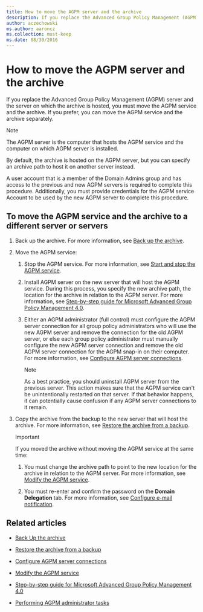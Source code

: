 ```yaml
---
title: How to move the AGPM server and the archive
description: If you replace the Advanced Group Policy Management (AGPM) server and the server on which the archive is hosted, you must move the AGPM service and the archive.
author: aczechowski
ms.author: aaroncz
ms.collection: must-keep
ms.date: 08/30/2016
---
```


# How to move the AGPM server and the archive

If you replace the Advanced Group Policy Management (AGPM) server and the server on which the archive is hosted, you must move the AGPM service and the archive. If you prefer, you can move the AGPM service and the archive separately.

> [!NOTE]
> The AGPM server is the computer that hosts the AGPM service and the computer on which AGPM server is installed.
>
> By default, the archive is hosted on the AGPM server, but you can specify an archive path to host it on another server instead.

A user account that is a member of the Domain Admins group and has access to the previous and new AGPM servers is required to complete this procedure. Additionally, you must provide credentials for the AGPM service Account to be used by the new AGPM server to complete this procedure.

## To move the AGPM service and the archive to a different server or servers

1.  Back up the archive. For more information, see [Back up the archive](back-up-the-archive-agpm40.md).

2.  Move the AGPM service:

    1.  Stop the AGPM service. For more information, see [Start and stop the AGPM service](start-and-stop-the-agpm-service-agpm40.md).

    2.  Install AGPM server on the new server that will host the AGPM service. During this process, you specify the new archive path, the location for the archive in relation to the AGPM server. For more information, see [Step-by-step guide for Microsoft Advanced Group Policy Management 4.0](step-by-step-guide-for-microsoft-advanced-group-policy-management-40.md).

    3.  Either an AGPM administrator (full control) must configure the AGPM server connection for all group policy administrators who will use the new AGPM server and remove the connection for the old AGPM server, or else each group policy administrator must manually configure the new AGPM server connection and remove the old AGPM server connection for the AGPM snap-in on their computer. For more information, see [Configure AGPM server connections](configure-agpm-server-connections-agpm40.md).

        > [!NOTE]
        > As a best practice, you should uninstall AGPM server from the previous server. This action makes sure that the AGPM service can't be unintentionally restarted on that server. If that behavior happens, it can potentially cause confusion if any AGPM server connections to it remain.

3.  Copy the archive from the backup to the new server that will host the archive. For more information, see [Restore the archive from a backup](restore-the-archive-from-a-backup-agpm40.md).

    > [!IMPORTANT]
    > If you moved the archive without moving the AGPM service at the same time:

    1.  You must change the archive path to point to the new location for the archive in relation to the AGPM server. For more information, see [Modify the AGPM service](modify-the-agpm-service-agpm40.md).

    2.  You must re-enter and confirm the password on the **Domain Delegation** tab. For more information, see [Configure e-mail notification](configure-e-mail-notification-agpm40.md).

## Related articles

- [Back Up the archive](back-up-the-archive-agpm40.md)

- [Restore the archive from a backup](restore-the-archive-from-a-backup-agpm40.md)

- [Configure AGPM server connections](configure-agpm-server-connections-agpm40.md)

- [Modify the AGPM service](modify-the-agpm-service-agpm40.md)

- [Step-by-step guide for Microsoft Advanced Group Policy Management 4.0](step-by-step-guide-for-microsoft-advanced-group-policy-management-40.md)

- [Performing AGPM administrator tasks](performing-agpm-administrator-tasks-agpm40.md)
